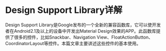 # Design Support Library详解
Design Support Library是Google发布的一个全新的兼容函数库，它可以使开发者在Android2.1及以上的设备中开发出Material Design效果的APP。此函数库提供了很多的控件，比如Snackbar、Navigation View、FloatActionButton、CoordinatorLayout等控件。本篇文章主要讲述这些控件的基本使用。
<!--more-->